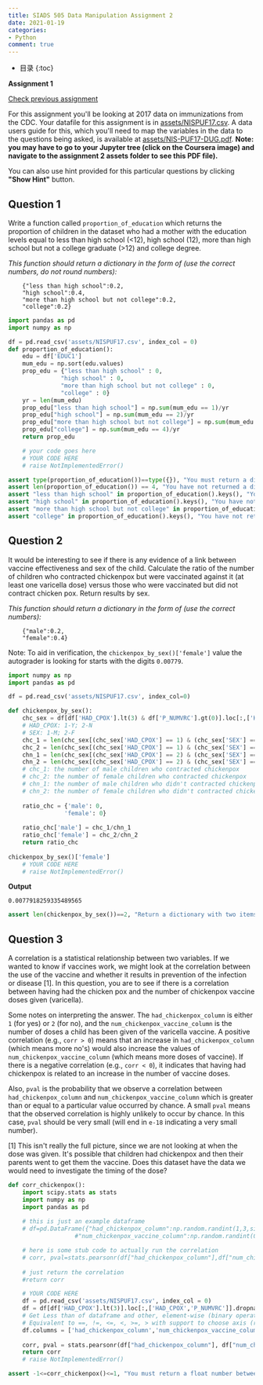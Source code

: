 ```yaml
---
title: SIADS 505 Data Manipulation Assignment 2
date: 2021-01-19
categories:
- Python
comment: true
---
```

* 目录
{:toc}

**Assignment 1**

[Check previous assignment](https://alisongh.github.io/2021/01/12/SIADS-505-Data-manipulation-assignment1.html)

For this assignment you'll be looking at 2017 data on immunizations from the CDC. Your datafile for this assignment is in [assets/NISPUF17.csv](assets/NISPUF17.csv). A data users guide for this, which you'll need to map the variables in the data to the questions being asked, is available at [assets/NIS-PUF17-DUG.pdf](assets/NIS-PUF17-DUG.pdf). **Note: you may have to go to your Jupyter tree (click on the Coursera image) and navigate to the assignment 2 assets folder to see this PDF file).**

You can also use hint provided for this particular questions by clicking **"Show Hint"** button.

## Question 1
Write a function called `proportion_of_education` which returns the proportion of children in the dataset who had a mother with the education levels equal to less than high school (<12), high school (12), more than high school but not a college graduate (>12) and college degree.

*This function should return a dictionary in the form of (use the correct numbers, do not round numbers):* 
```
    {"less than high school":0.2,
    "high school":0.4,
    "more than high school but not college":0.2,
    "college":0.2}
```

```python
import pandas as pd
import numpy as np

df = pd.read_csv('assets/NISPUF17.csv', index_col = 0)
def proportion_of_education():
    edu = df['EDUC1']
    mum_edu = np.sort(edu.values)
    prop_edu = {"less than high school" : 0,
               "high school" : 0,
               "more than high school but not college" : 0,
               "college" : 0}
    yr = len(mum_edu)
    prop_edu["less than high school"] = np.sum(mum_edu == 1)/yr
    prop_edu["high school"] = np.sum(mum_edu == 2)/yr
    prop_edu["more than high school but not college"] = np.sum(mum_edu == 3)/yr
    prop_edu["college"] = np.sum(mum_edu == 4)/yr
    return prop_edu

    # your code goes here
    # YOUR CODE HERE
    # raise NotImplementedError()
```

```python
assert type(proportion_of_education())==type({}), "You must return a dictionary."
assert len(proportion_of_education()) == 4, "You have not returned a dictionary with four items in it."
assert "less than high school" in proportion_of_education().keys(), "You have not returned a dictionary with the correct keys."
assert "high school" in proportion_of_education().keys(), "You have not returned a dictionary with the correct keys."
assert "more than high school but not college" in proportion_of_education().keys(), "You have not returned a dictionary with the correct keys."
assert "college" in proportion_of_education().keys(), "You have not returned a dictionary with the correct keys."
```

## Question 2
It would be interesting to see if there is any evidence of a link between vaccine effectiveness and sex of the child. Calculate the ratio of the number of children who contracted chickenpox but were vaccinated against it (at least one varicella dose) versus those who were vaccinated but did not contract chicken pox. Return results by sex. 

*This function should return a dictionary in the form of (use the correct numbers):* 
```
    {"male":0.2,
    "female":0.4}
```

Note: To aid in verification, the `chickenpox_by_sex()['female']` value the autograder is looking for starts with the digits `0.00779`.

```python
import numpy as np
import pandas as pd

df = pd.read_csv('assets/NISPUF17.csv', index_col=0)

def chickenpox_by_sex():
    chc_sex = df[df['HAD_CPOX'].lt(3) & df['P_NUMVRC'].gt(0)].loc[:,['HAD_CPOX','SEX']]
    # HAD_CPOX: 1-Y; 2-N
    # SEX: 1-M; 2-F
    chc_1 = len(chc_sex[(chc_sex['HAD_CPOX'] == 1) & (chc_sex['SEX'] == 1)])
    chc_2 = len(chc_sex[(chc_sex['HAD_CPOX'] == 1) & (chc_sex['SEX'] == 2)])
    chn_1 = len(chc_sex[(chc_sex['HAD_CPOX'] == 2) & (chc_sex['SEX'] == 1)])
    chn_2 = len(chc_sex[(chc_sex['HAD_CPOX'] == 2) & (chc_sex['SEX'] == 2)])
    # chc_1: the number of male children who contracted chickenpox
    # chc_2: the number of female children who contracted chickenpox
    # chn_1: the number of male children who didn't contracted chickenpox
    # chn_2: the number of female children who didn't contracted chickenpox
    
    ratio_chc = {'male': 0,
                'female': 0}
    
    ratio_chc['male'] = chc_1/chn_1
    ratio_chc['female'] = chc_2/chn_2
    return ratio_chc
    
chickenpox_by_sex()['female']
    # YOUR CODE HERE
    # raise NotImplementedError()
```
**Output**
```
0.0077918259335489565
```

```python
assert len(chickenpox_by_sex())==2, "Return a dictionary with two items, the first for males and the second for females."
```

## Question 3
A correlation is a statistical relationship between two variables. If we wanted to know if vaccines work, we might look at the correlation between the use of the vaccine and whether it results in prevention of the infection or disease [1]. In this question, you are to see if there is a correlation between having had the chicken pox and the number of chickenpox vaccine doses given (varicella).

Some notes on interpreting the answer. The `had_chickenpox_column` is either `1` (for yes) or `2` (for no), and the `num_chickenpox_vaccine_column` is the number of doses a child has been given of the varicella vaccine. A positive correlation (e.g., `corr > 0`) means that an increase in `had_chickenpox_column` (which means more no's) would also increase the values of `num_chickenpox_vaccine_column` (which means more doses of vaccine). If there is a negative correlation (e.g., `corr < 0`), it indicates that having had chickenpox is related to an increase in the number of vaccine doses. 

Also, `pval` is the probability that we observe a correlation between `had_chickenpox_column` and `num_chickenpox_vaccine_column` which is greater than or equal to a particular value occurred by chance. A small `pval` means that the observed correlation is highly unlikely to occur by chance. In this case, `pval` should be very small (will end in `e-18` indicating a very small number).

[1] This isn't really the full picture, since we are not looking at when the dose was given. It's possible that children had chickenpox and then their parents went to get them the vaccine. Does this dataset have the data we would need to investigate the timing of the dose?

```python
def corr_chickenpox():
    import scipy.stats as stats
    import numpy as np
    import pandas as pd
    
    # this is just an example dataframe
    # df=pd.DataFrame({"had_chickenpox_column":np.random.randint(1,3,size=(100)),
                   #"num_chickenpox_vaccine_column":np.random.randint(0,6,size=(100))})

    # here is some stub code to actually run the correlation
    # corr, pval=stats.pearsonr(df["had_chickenpox_column"],df["num_chickenpox_vaccine_column"])
    
    # just return the correlation
    #return corr

    # YOUR CODE HERE
    df = pd.read_csv('assets/NISPUF17.csv', index_col = 0)
    df = df[df['HAD_CPOX'].lt(3)].loc[:,['HAD_CPOX','P_NUMVRC']].dropna()
    # Get Less than of dataframe and other, element-wise (binary operator lt)
    # Equivalent to ==, !=, <=, <, >=, > with support to choose axis (rows or columns) and level for comparison
    df.columns = ['had_chickenpox_column','num_chickenpox_vaccine_column']
    
    corr, pval = stats.pearsonr(df["had_chickenpox_column"], df["num_chickenpox_vaccine_column"])
    return corr
    # raise NotImplementedError()
```
```python
assert -1<=corr_chickenpox()<=1, "You must return a float number between -1.0 and 1.0."
```
